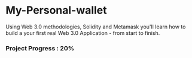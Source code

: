 # My-Personal-wallet
<p>Using Web 3.0 methodologies, Solidity and Metamask you'll learn how to build a your first real Web 3.0 Application - from start to finish.
</p>
<h3> Project Progress : 20%</h3>
